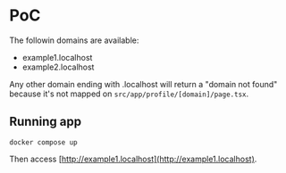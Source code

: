 # PoC

The followin domains are available:

- example1.localhost
- example2.localhost

Any other domain ending with .localhost will return a "domain not found" because it's not mapped on `src/app/profile/[domain]/page.tsx`.

## Running app

```
docker compose up
```

Then access [http://example1.localhost](http://example1.localhost).
